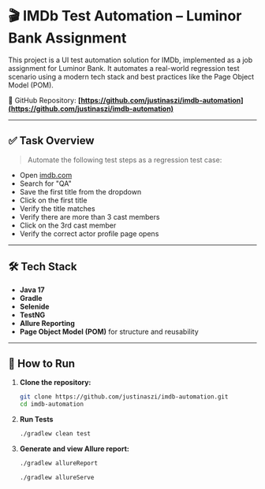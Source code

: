 # 🎬 IMDb Test Automation – Luminor Bank Assignment

This project is a UI test automation solution for IMDb, implemented as a job assignment for Luminor Bank. It automates a real-world regression test scenario using a modern tech stack and best practices like the Page Object Model (POM).

📁 GitHub Repository:
**[https://github.com/justinaszi/imdb-automation](https://github.com/justinaszi/imdb-automation)**

---

## ✅ Task Overview

> Automate the following test steps as a regression test case:

- Open [imdb.com](https://www.imdb.com)
- Search for "QA"
- Save the first title from the dropdown
- Click on the first title
- Verify the title matches
- Verify there are more than 3 cast members
- Click on the 3rd cast member
- Verify the correct actor profile page opens

---

## 🛠 Tech Stack

- **Java 17**
- **Gradle**
- **Selenide**
- **TestNG**
- **Allure Reporting**
- **Page Object Model (POM)** for structure and reusability

---

## 🚀 How to Run

1. **Clone the repository:**
   ```bash
   git clone https://github.com/justinaszi/imdb-automation.git
   cd imdb-automation
   ```
   
2. **Run Tests**
    ```bash
   ./gradlew clean test
    ```

3. **Generate and view Allure report:**
    ```bash
   ./gradlew allureReport
     ```
   ```bash
   ./gradlew allureServe
    ```